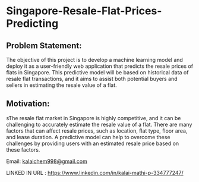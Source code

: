 # Singapore-Resale-Flat-Prices-Predicting

## Problem Statement:
 
  The objective of this project is to develop a machine learning model and deploy it as a user-friendly web application that predicts the resale prices of flats in Singapore. This predictive model will be based on historical data of resale flat transactions, and it aims to assist both potential buyers and sellers in estimating the resale value of a flat.

## Motivation:

 sThe resale flat market in Singapore is highly competitive, and it can be challenging to accurately estimate the resale value of a flat. There are many factors that can affect resale prices, such as location, flat type, floor area, and lease duration. A predictive model can help to overcome these challenges by providing users with an estimated resale price based on these factors.

Email:  kalaichem998@gmail.com

LINKED IN URL : https://www.linkedin.com/in/kalai-mathi-p-334777247/